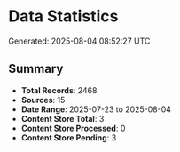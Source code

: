 # Data Statistics

Generated: 2025-08-04 08:52:27 UTC

## Summary

- **Total Records**: 2468
- **Sources**: 15
- **Date Range**: 2025-07-23 to 2025-08-04
- **Content Store Total**: 3
- **Content Store Processed**: 0
- **Content Store Pending**: 3
